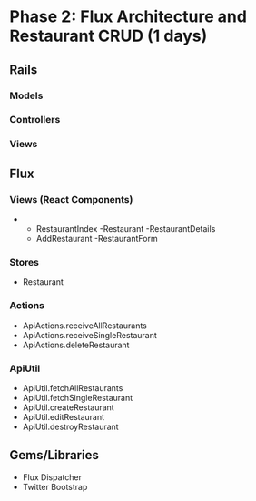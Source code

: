 # Phase 2: Flux Architecture and Restaurant CRUD (1 days)

## Rails
### Models

### Controllers

### Views

## Flux
### Views (React Components)
* - RestaurantIndex
    -Restaurant
      -RestaurantDetails
  - AddRestaurant
    -RestaurantForm


### Stores
* Restaurant

### Actions
* ApiActions.receiveAllRestaurants
* ApiActions.receiveSingleRestaurant
* ApiActions.deleteRestaurant

### ApiUtil
* ApiUtil.fetchAllRestaurants
* ApiUtil.fetchSingleRestaurant
* ApiUtil.createRestaurant
* ApiUtil.editRestaurant
* ApiUtil.destroyRestaurant

## Gems/Libraries
* Flux Dispatcher
* Twitter Bootstrap
